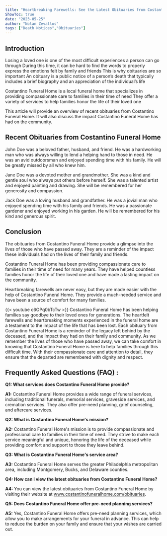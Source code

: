 ```yaml
---
title: "Heartbreaking Farewells: See the Latest Obituaries from Costantino Funeral Home"
ShowToc: true 
date: "2023-05-25"
author: "Nolan Zevallos" 
tags: ["Death Notices","Obituaries"]
---
```

## Introduction 

Losing a loved one is one of the most difficult experiences a person can go through During this time, it can be hard to find the words to properly express the emotions felt by family and friends This is why obituaries are so important An obituary is a public notice of a person’s death that typically includes a brief biography and an appreciation of the individual’s life

Costantino Funeral Home is a local funeral home that specializes in providing compassionate care to families in their time of need They offer a variety of services to help families honor the life of their loved one

This article will provide an overview of recent obituaries from Costantino Funeral Home. It will also discuss the impact Costantino Funeral Home has had on the community.

## Recent Obituaries from Costantino Funeral Home

John Doe was a beloved father, husband, and friend. He was a hardworking man who was always willing to lend a helping hand to those in need. He was an avid outdoorsman and enjoyed spending time with his family. He will be greatly missed by all who knew him.

Jane Doe was a devoted mother and grandmother. She was a kind and gentle soul who always put others before herself. She was a talented artist and enjoyed painting and drawing. She will be remembered for her generosity and compassion.

Jack Doe was a loving husband and grandfather. He was a jovial man who enjoyed spending time with his family and friends. He was a passionate gardener and enjoyed working in his garden. He will be remembered for his kind and generous spirit.

## Conclusion

The obituaries from Costantino Funeral Home provide a glimpse into the lives of those who have passed away. They are a reminder of the impact these individuals had on the lives of their family and friends.

Costantino Funeral Home has been providing compassionate care to families in their time of need for many years. They have helped countless families honor the life of their loved one and have made a lasting impact on the community. 

Heartbreaking farewells are never easy, but they are made easier with the help of Costantino Funeral Home. They provide a much-needed service and have been a source of comfort for many families.

{{< youtube c6OPq0bTcTw >}} 
Costantino Funeral Home has been helping families say goodbye to their loved ones for generations. The heartfelt farewells and heartbreaking moments experienced in the funeral home are a testament to the impact of the life that has been lost. Each obituary from Costantino Funeral Home is a reminder of the legacy left behind by the deceased, and the impact they had on their family and community. As we remember the lives of those who have passed away, we can take comfort in knowing that Costantino Funeral Home is here to help families through this difficult time. With their compassionate care and attention to detail, they ensure that the departed are remembered with dignity and respect.

## Frequently Asked Questions (FAQ) :
**Q1: What services does Costantino Funeral Home provide?**

**A1:** Costantino Funeral Home provides a wide range of funeral services, including traditional funerals, memorial services, graveside services, and cremation services. They also offer pre-need planning, grief counseling, and aftercare services. 

**Q2: What is Costantino Funeral Home's mission?**

**A2:** Costantino Funeral Home's mission is to provide compassionate and professional care to families in their time of need. They strive to make each service meaningful and unique, honoring the life of the deceased while providing comfort and support to those they leave behind. 

**Q3: What is Costantino Funeral Home's service area?**

**A3:** Costantino Funeral Home serves the greater Philadelphia metropolitan area, including Montgomery, Bucks, and Delaware counties. 

**Q4: How can I view the latest obituaries from Costantino Funeral Home?**

**A4:** You can view the latest obituaries from Costantino Funeral Home by visiting their website at www.costantinofuneralhome.com/obituaries. 

**Q5: Does Costantino Funeral Home offer pre-need planning services?**

**A5:** Yes, Costantino Funeral Home offers pre-need planning services, which allow you to make arrangements for your funeral in advance. This can help to reduce the burden on your family and ensure that your wishes are carried out.



